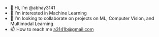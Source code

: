 - 👋 Hi, I’m @abhay3141
- 👀 I’m interested in Machine Learning
- 💞️ I’m looking to collaborate on projects on ML, Computer Vision, and Multimodal Learning
- 📫 How to reach me a3141b@gmail.com

<!---
abhay3141/abhay3141 is a ✨ special ✨ repository because its `README.md` (this file) appears on your GitHub profile.
You can click the Preview link to take a look at your changes.
--->
